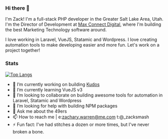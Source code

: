 ### Hi there 👋

I'm Zack! I'm a full-stack PHP developer in the Greater Salt Lake Area, Utah. I'm the Director of Development at [Max Connect Digital](https://maxconnect.digital), where I'm building the best Marketing Technology software around. 

I love working in Laravel, VueJS, Statamic and Wordpress. I love creating automation tools to make developing easier and more fun. Let's work on a project together!

### Stats
[![Top Langs](https://github-readme-stats.vercel.app/api/top-langs/?username=zacksmash&layout=compact&theme=synthwave)](https://github.com/anuraghazra/github-readme-stats)

- 🔭 I’m currently working on building [Kudos](https://maxconnect.com/kudos)
- 🌱 I’m currently learning VueJS v3
- 👯 I’m looking to collaborate on building awesome tools for automation in Laravel, Statamic and Wordpress
- 🤔 I’m looking for help with building NPM packages
- 💬 Ask me about the 49ers
- 📫 How to reach me | e:zachary.warren@me.com t:@_zacksmash
- ⚡ Fun fact: I've had stitches a dozen or more times, but I've never broken a bone.
